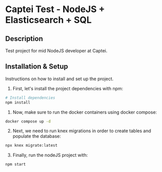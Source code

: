 # Captei Test - NodeJS + Elasticsearch + SQL

## Description
Test project for mid NodeJS developer at Captei.

## Installation & Setup

Instructions on how to install and set up the project.

1. First, let's install the project dependencies with npm:

```bash
# Install dependencies
npm install
```

1. Now, make sure to run the docker containers using docker compose:

```bash
docker compose up -d
```

2. Next, we need to run knex migrations in order to create tables and populate the database:

```bash
npx knex migrate:latest
```

3. Finally, run the nodeJS project with:

```bash
npm start
```